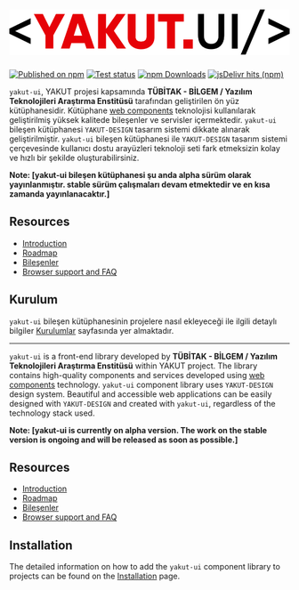 <h1 align="center">
  <img src="./yakut-ui-logo.svg" title="yakut-ui web components">
</h1>

[![Published on npm](https://img.shields.io/npm/v/%40material%2Fweb)](https://www.npmjs.com/package/@material/web)
[![Test status](https://github.com/material-components/material-web/actions/workflows/test.yml/badge.svg)](https://github.com/material-components/material-web/actions/workflows/test.yml)
[![npm Downloads](https://img.shields.io/npm/dm/%40material%2Fweb?label=npm%20downloads)](https://npm-stat.com/charts.html?package=%40material%2Fweb)
[![jsDelivr hits (npm)](https://img.shields.io/jsdelivr/npm/hm/%40material%2Fweb)](https://www.jsdelivr.com/package/npm/@material/web?tab=stats)

`yakut-ui`, YAKUT projesi kapsamında **TÜBİTAK - BİLGEM / Yazılım Teknolojileri Araştırma Enstitüsü** tarafından geliştirilen ön yüz kütüphanesidir. Kütüphane [web components](https://developer.mozilla.org/en-US/docs/Web/Web_Components)<!-- {.external} --> teknolojisi kullanılarak geliştirilmiş yüksek kalitede bileşenler ve servisler içermektedir.
`yakut-ui` bileşen kütüphanesi `YAKUT-DESIGN` tasarım sistemi dikkate alınarak geliştirilmiştir. `yakut-ui` bileşen kütüphanesi ile `YAKUT-DESIGN` tasarım sistemi çerçevesinde kullanıcı dostu arayüzleri teknoloji seti fark etmeksizin kolay ve hızlı bir şekilde oluşturabilirsiniz.

**Note: [yakut-ui bileşen kütüphanesi şu anda alpha sürüm olarak yayınlanmıştır. stable sürüm çalışmaları devam etmektedir ve en kısa zamanda yayınlanacaktır.]**

## Resources

-   [Introduction](./docs/intro.md)
-   [Roadmap](./docs/roadmap.md)
-   [Bileşenler](https://yteshowcase.apps.yakut.bilgem.gov.tr/)
-   [Browser support and FAQ](./docs/support.md)

## Kurulum

`yakut-ui` bileşen kütüphanesinin projelere nasıl ekleyeceği ile ilgili detaylı bilgiler [Kurulumlar](https://yteshowcase.apps.yakut.bilgem.gov.tr/kurulumlar/html) sayfasında yer almaktadır.

-----------------------------------------------------------------------------------------------------------------------------------------------------------------------------------------------------------------------------------------------------------------------------------------------------------------------------------------------
`yakut-ui` is a front-end library developed by **TÜBİTAK - BİLGEM / Yazılım Teknolojileri Araştırma Enstitüsü** within YAKUT project. The library contains high-quality components and services developed using [web components](https://developer.mozilla.org/en-US/docs/Web/Web_Components)<!-- {.external} --> technology. `yakut-ui` component library uses `YAKUT-DESIGN` design system.
Beautiful and accessible web applications can be easily designed with `YAKUT-DESIGN` and created with `yakut-ui`, regardless of the technology stack used.

**Note: [yakut-ui is currently on alpha version. The work on the stable version is ongoing and will be released as soon as possible.]**

## Resources

-   [Introduction](./docs/intro.md)
-   [Roadmap](./docs/roadmap.md)
-   [Bileşenler](https://yteshowcase.apps.yakut.bilgem.gov.tr/)
-   [Browser support and FAQ](./docs/support.md)

## Installation

The detailed information on how to add the `yakut-ui` component library to projects can be found on the [Installation](https://yteshowcase.apps.yakut.bilgem.gov.tr/kurulumlar/html) page.
